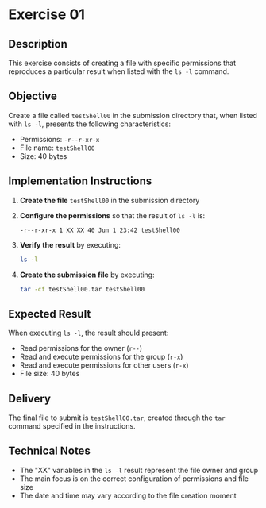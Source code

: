 # Exercise 01

## Description

This exercise consists of creating a file with specific permissions that reproduces a particular result when listed with the `ls -l` command.

## Objective

Create a file called `testShell00` in the submission directory that, when listed with `ls -l`, presents the following characteristics:
- Permissions: `-r--r-xr-x`
- File name: `testShell00`
- Size: 40 bytes

## Implementation Instructions

1. **Create the file** `testShell00` in the submission directory

2. **Configure the permissions** so that the result of `ls -l` is:
   ```
   -r--r-xr-x 1 XX XX 40 Jun 1 23:42 testShell00
   ```

3. **Verify the result** by executing:
   ```bash
   ls -l
   ```

4. **Create the submission file** by executing:
   ```bash
   tar -cf testShell00.tar testShell00
   ```

## Expected Result

When executing `ls -l`, the result should present:
- Read permissions for the owner (`r--`)
- Read and execute permissions for the group (`r-x`)
- Read and execute permissions for other users (`r-x`)
- File size: 40 bytes

## Delivery

The final file to submit is `testShell00.tar`, created through the `tar` command specified in the instructions.

## Technical Notes

- The "XX" variables in the `ls -l` result represent the file owner and group
- The main focus is on the correct configuration of permissions and file size
- The date and time may vary according to the file creation moment
